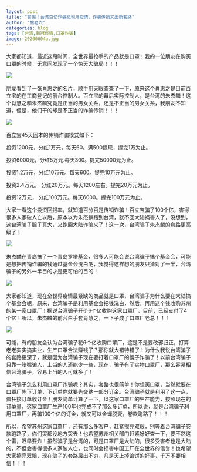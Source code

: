 ```yaml
---
layout: post
title: "警惕！台湾百亿诈骗犯利用疫情，诈骗传销又出新套路"
author: "熊老六"
categories: blog
tags: [台湾,新冠疫情,口罩诈骗]
image: 20200604a.jpg
---
```

​​​​大家都知道，最近这段时间，全世界最抢手的产品就是口罩！我的一位朋友在购买口罩的时候，无意间发现了一个惊天大骗局！！！

![]({{site.url}}/assets/img/eacedf04ly1gfg3jk3o0oj20u00xp7hk.jpg)  

朋友看到了一张肖惠之的名片，顺手用天眼查查了一下，原来这个肖惠之是目前百立宝的在工商登记的前台控制人。百立宝的幕后实际控制人，是台湾的朱杰麟！这个肖慧之和朱杰麟究竟是正当的男女关系，还是不正当的男女关系，我朋友不知道，但是，他们干的却是不正当的诈骗传销！！！

![]({{site.url}}/assets/img/eacedf04ly1gfg3k55h7gj20u01sx4gj.jpg)  

百立宝45天回本的传销诈骗模式如下：

投资1200元，分红1万元，每天60。满500提现，提完1万为止。

投资6000元，分红5万元.每天300。提完50000元为止。

投资1.2万元，分红10万元。每天600。提完10万元为止。

投资2.4万元， 分红20万元。每天1200左右。提完20万元为止。

投资12万元， 分红100万元。每天6000。提完100万元为止。

大家一看这个投资回报率，就知道百分百是传销诈骗！百立宝骗了100个亿，害得很多人家破人亡以后，原本以为朱杰麟跑到台湾，就不回大陆祸害人了，没想到，这台湾骗子胆子真大，又跑回大陆诈骗来了！这一次，台湾骗子朱杰麟的套路更高级了！

![]({{site.url}}/assets/img/eacedf04ly1gfg3kspc4cj20u01uoe82.jpg)  

朱杰麟在青岛搞了一个青岛罗塔基金，很多人可能会说台湾骗子搞个基金会，可能是想把传销诈骗的钱通过基金会洗白吧，我觉得这样想的朋友只猜对了一半，台湾骗子的另外一半目的才是更可怕的目的！

![]({{site.url}}/assets/img/eacedf04ly1gfg3lcb1goj20u01p8kjl.jpg)  

大家都知道，现在全世界疫情最紧缺的商品就是口罩，台湾骗子为什么要在大陆搞个基金会呢，原来，台湾骗子是利用基金会把钱洗白，然后，再用这个钱收购苏州的某一家口罩厂！据说台湾骗子开价6个亿收购这家口罩厂，目前，已经支付了4个亿！所以，朱杰麟的前台白手套肖慧之，一下子成了口罩厂老总！！！ 

![]({{site.url}}/assets/img/eacedf04ly1gfg3jk3o0oj20u00xp7hk.jpg)  

可能，有的朋友会认为台湾骗子花6个亿收购口罩厂，这是不是要改邪归正，打算老老实实搞实业，生产口罩合法赚钱了？那你就大错特错了！为什么我说台湾骗子的套路更深了，就是因为台湾骗子现在要打着口罩厂的幌子诈骗了！以前台湾骗子只靠一张嘴骗人，上当的人还能少一些，现在，骗子有了实物口罩厂，那么容易相信台湾骗子，容易上当的人可就多了！

台湾骗子怎么利用口罩厂诈骗呢？其实，套路也很简单！你想买口罩，当然就要在口罩厂先下订单，下订单你就要先交纳一部分订金。台湾骗子就是利用了这一点，疯狂接订单收订金！朋友简单计算了一下，以这家口罩厂的生产能力，按照现在的订单量，这家口罩厂生产100年也完成不了那么多订单，所以说，就是台湾骗子利用口罩厂，再骗100个亿的订金，就又可以金蝉脱壳，卷款跑路了！！！

所以，希望苏州这家口罩厂，还有那么多客户，赶紧擦亮双眼，别等着台湾骗子卷款跑路了，你们哭都没地方哭去！也希望苏州相关部门赶紧好好查一下，要不然这个雷，迟早要炸！虽然骗子是台湾的，可是口罩厂是大陆的，很多受害者也是大陆的，不但会害得很多人家破人亡，也同时会损害中国工厂在全世界的信誉！也希望大家擦亮双眼，现在骗子的套路层出不穷，凡是天上掉馅饼的好事，千万不要相信！！！​​​​